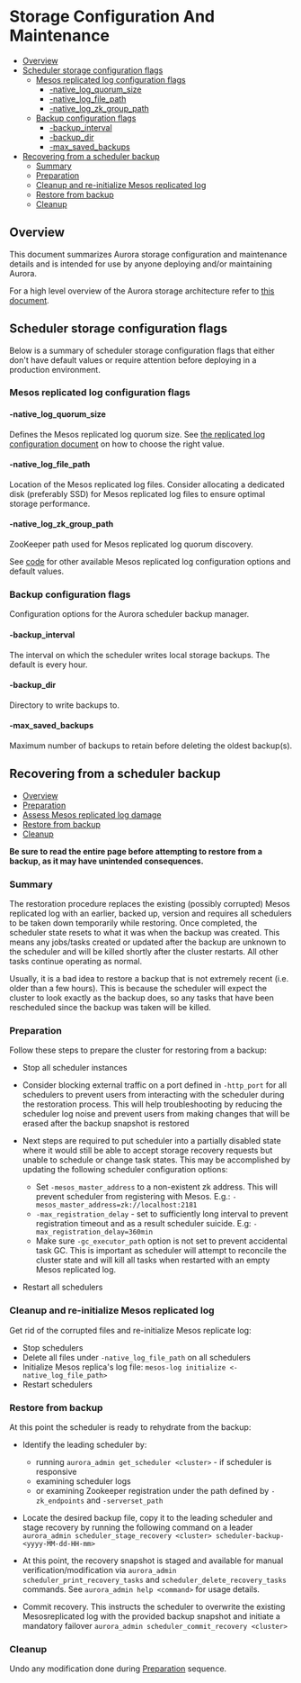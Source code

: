 # Storage Configuration And Maintenance

- [Overview](#overview)
- [Scheduler storage configuration flags](#scheduler-storage-configuration-flags)
  - [Mesos replicated log configuration flags](#mesos-replicated-log-configuration-flags)
    - [-native_log_quorum_size](#-native_log_quorum_size)
    - [-native_log_file_path](#-native_log_file_path)
    - [-native_log_zk_group_path](#-native_log_zk_group_path)
  - [Backup configuration flags](#backup-configuration-flags)
    - [-backup_interval](#-backup_interval)
    - [-backup_dir](#-backup_dir)
    - [-max_saved_backups](#-max_saved_backups)
- [Recovering from a scheduler backup](#recovering-from-a-scheduler-backup)
  - [Summary](#summary)
  - [Preparation](#preparation)
  - [Cleanup and re-initialize Mesos replicated log](#cleanup-and-re-initialize-mesos-replicated-log)
  - [Restore from backup](#restore-from-backup)
  - [Cleanup](#cleanup)

## Overview

This document summarizes Aurora storage configuration and maintenance details and is
intended for use by anyone deploying and/or maintaining Aurora.

For a high level overview of the Aurora storage architecture refer to [this document](/documentation/latest/storage/).

## Scheduler storage configuration flags

Below is a summary of scheduler storage configuration flags that either don't have default values
or require attention before deploying in a production environment.

### Mesos replicated log configuration flags

#### -native_log_quorum_size
Defines the Mesos replicated log quorum size. See
[the replicated log configuration document](deploying-aurora-scheduler.md#replicated-log-configuration)
on how to choose the right value.

#### -native_log_file_path
Location of the Mesos replicated log files. Consider allocating a dedicated disk (preferably SSD)
for Mesos replicated log files to ensure optimal storage performance.

#### -native_log_zk_group_path
ZooKeeper path used for Mesos replicated log quorum discovery.

See [code](../src/main/java/org/apache/aurora/scheduler/log/mesos/MesosLogStreamModule.java) for
other available Mesos replicated log configuration options and default values.

### Backup configuration flags

Configuration options for the Aurora scheduler backup manager.

#### -backup_interval
The interval on which the scheduler writes local storage backups.  The default is every hour.

#### -backup_dir
Directory to write backups to.

#### -max_saved_backups
Maximum number of backups to retain before deleting the oldest backup(s).

## Recovering from a scheduler backup

- [Overview](#overview)
- [Preparation](#preparation)
- [Assess Mesos replicated log damage](#assess-mesos-replicated-log-damage)
- [Restore from backup](#restore-from-backup)
- [Cleanup](#cleanup)

**Be sure to read the entire page before attempting to restore from a backup, as it may have
unintended consequences.**

### Summary

The restoration procedure replaces the existing (possibly corrupted) Mesos replicated log with an
earlier, backed up, version and requires all schedulers to be taken down temporarily while
restoring. Once completed, the scheduler state resets to what it was when the backup was created.
This means any jobs/tasks created or updated after the backup are unknown to the scheduler and will
be killed shortly after the cluster restarts. All other tasks continue operating as normal.

Usually, it is a bad idea to restore a backup that is not extremely recent (i.e. older than a few
hours). This is because the scheduler will expect the cluster to look exactly as the backup does,
so any tasks that have been rescheduled since the backup was taken will be killed.

### Preparation

Follow these steps to prepare the cluster for restoring from a backup:

* Stop all scheduler instances

* Consider blocking external traffic on a port defined in `-http_port` for all schedulers to
prevent users from interacting with the scheduler during the restoration process. This will help
troubleshooting by reducing the scheduler log noise and prevent users from making changes that will
be erased after the backup snapshot is restored

* Next steps are required to put scheduler into a partially disabled state where it would still be
able to accept storage recovery requests but unable to schedule or change task states. This may be
accomplished by updating the following scheduler configuration options:
  * Set `-mesos_master_address` to a non-existent zk address. This will prevent scheduler from
    registering with Mesos. E.g.: `-mesos_master_address=zk://localhost:2181`
  * `-max_registration_delay` - set to sufficiently long interval to prevent registration timeout
    and as a result scheduler suicide. E.g: `-max_registration_delay=360min`
  * Make sure `-gc_executor_path` option is not set to prevent accidental task GC. This is
    important as scheduler will attempt to reconcile the cluster state and will kill all tasks when
    restarted with an empty Mesos replicated log.

* Restart all schedulers

### Cleanup and re-initialize Mesos replicated log

Get rid of the corrupted files and re-initialize Mesos replicate log:

* Stop schedulers
* Delete all files under `-native_log_file_path` on all schedulers
* Initialize Mesos replica's log file: `mesos-log initialize <-native_log_file_path>`
* Restart schedulers

### Restore from backup

At this point the scheduler is ready to rehydrate from the backup:

* Identify the leading scheduler by:
  * running `aurora_admin get_scheduler <cluster>` - if scheduler is responsive
  * examining scheduler logs
  * or examining Zookeeper registration under the path defined by `-zk_endpoints`
    and `-serverset_path`

* Locate the desired backup file, copy it to the leading scheduler and stage recovery by running
the following command on a leader
`aurora_admin scheduler_stage_recovery <cluster> scheduler-backup-<yyyy-MM-dd-HH-mm>`

* At this point, the recovery snapshot is staged and available for manual verification/modification
via `aurora_admin scheduler_print_recovery_tasks` and `scheduler_delete_recovery_tasks` commands.
See `aurora_admin help <command>` for usage details.

* Commit recovery. This instructs the scheduler to overwrite the existing Mesosreplicated log with
the provided backup snapshot and initiate a mandatory failover
`aurora_admin scheduler_commit_recovery <cluster>`

### Cleanup
Undo any modification done during [Preparation](#preparation) sequence.

